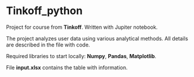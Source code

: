 # Tinkoff_python
Project for course from **Tinkoff**.
Written with Jupiter notebook.

The project analyzes user data using various analytical methods. 
All details are described in the file with code.

Required libraries to start locally:
**Numpy**, **Pandas**, **Matplotlib**.

File **input.xlsx** contains the table with information.
